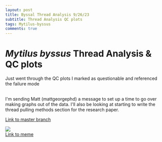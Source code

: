 ```yaml
---
layout: post
title: Byssal Thread Analysis 9/26/23
subtitle: Thread Analysis QC plots
tags: Mytilus-byssus
comments: true
---
```


# *Mytilus byssus* Thread Analysis & QC plots
Just went through the QC plots I marked as questionable and referenced the failure mode

<br> I'm sending Matt (mattgeorgephd) a message to set up a time to go over making graphs out of the data. I'll also be looking at starting to write the thread pulling methods section for the research paper.

[Link to master branch](https://github.com/mattgeorgephd/PSMFC-mytilus-byssus-pilot)

![](https://datasciencedojo.com/wp-content/uploads/52.jpg)
<br> [Link to meme](https://datasciencedojo.com/blog/data-science-memes/)
